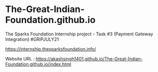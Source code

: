 # The-Great-Indian-Foundation.github.io

The Sparks Foundation Internship project - Task #3 (Payment Gateway Integration)
#GRIPJULY21

https://internship.thesparksfoundation.info/ 

Website URL : https://akashsingh1401.github.io/The-Great-Indian-Foundation.github.io/index.html
